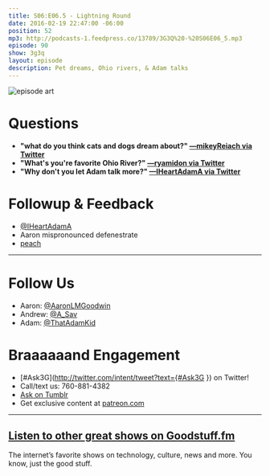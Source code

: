```yaml
---
title: S06:E06.5 - Lightning Round
date: 2016-02-19 22:47:00 -06:00
position: 52
mp3: http://podcasts-1.feedpress.co/13789/3G3Q%20-%20S06E06_5.mp3
episode: 90
show: 3g3q
layout: episode
description: Pet dreams, Ohio rivers, & Adam talks
---
```


![episode art][1]

# Questions

* **"what do you think cats and dogs dream about?" [—mikeyReiach via Twitter][2]**
* **"What's you're favorite Ohio River?" [—ryamidon via Twitter][3]**
* **"Why don't you let Adam talk more?" [—IHeartAdamA via Twitter][4]**

# Followup & Feedback

* [@IHeartAdamA][5]
* Aaron mispronounced defenestrate
* [peach][6]

***

# Follow Us
* Aaron: [@AaronLMGoodwin](http://twitter.com/aaronlmgoodwin)
* Andrew: [@A_Sav](http://twitter.com/a_sav)
* Adam: [@ThatAdamKid](http://twitter.com/thatadamkid)

# Braaaaaand Engagement
* [#Ask3G](http://twitter.com/intent/tweet?text={#Ask3G }) on Twitter!
* Call/text us: 760-881-4382
* [Ask on Tumblr](http://3g3q.co/ask)
* Get exclusive content at [patreon.com](http://www.patreon.com/3g3q)

***

## [Listen to other great shows on Goodstuff.fm](http://goodstuff.fm/)
The internet’s favorite shows on technology, culture, news and more. You know, just the good stuff.

[1]: http://l.gdwn.co/1jkmQ.jpg
[2]: https://twitter.com/12173032/status/696037093819228161
[3]: https://twitter.com/1541712684/status/693314071651704832
[4]: https://twitter.com/4907636834/status/698936008235028480
[5]: https://twitter.com/iheartadama
[6]: http://www.peach.cool
[7]: http://twitter.com/aaronlmgoodwin
[8]: http://twitter.com/a_sav
[9]: http://twitter.com/thatadamkid
[10]: http://3g3q.co/ask
[11]: http://www.patreon.com/3g3q
[12]: http://goodstuff.fm/3g3q/
